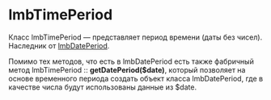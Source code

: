 # lmbTimePeriod
Класс lmbTimePeriod — представляет период времени (даты без чисел). Наследник от [lmbDatePeriod](./lmb_date_period.md).

Помимо тех методов, что есть в lmbDatePeriod есть также фабричный метод lmbTimePeriod :: **getDatePeriod($date)**, который позволяет на основе временного периода создать объект класса lmbDatePeriod, где в качестве числа будут использованы данные из $date.
